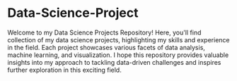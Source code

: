 # Data-Science-Project
Welcome to my Data Science Projects Repository! Here, you'll find collection of my data science projects, highlighting my skills and experience in the field. Each project showcases various facets of data analysis, machine learning, and visualization. I hope this repository provides valuable insights into my approach to tackling data-driven challenges and inspires further exploration in this exciting field.
